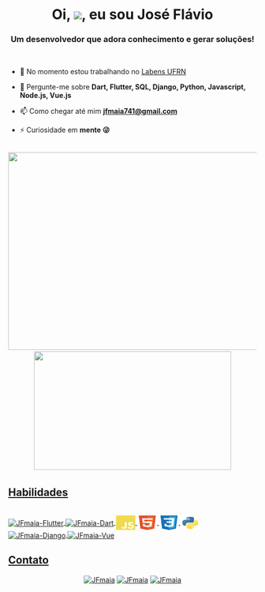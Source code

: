 <h1 align="center">Oi, <img src="https://raw.githubusercontent.com/kaueMarques/kaueMarques/master/hi.gif" width="30px">, eu sou José Flávio </h1>
<h3 align="center">Um desenvolvedor que adora conhecimento e gerar soluções!</h3>

<br>

<article>
  
  - 🔭 No momento estou trabalhando no [Labens UFRN](https://github.com/labens-ufrn)

  - 💬 Pergunte-me sobre **Dart, Flutter, SQL, Django, Python, Javascript, Node.js, Vue.js**

  - 📫 Como chegar até mim **jfmaia741@gmail.com**

  - ⚡ Curiosidade em **mente 😜**
  
</article>

<br>

<div align="center">
  <a href="https://github.com/JFmaia">
  <img height="400em" width="600em" src="https://github-readme-stats.vercel.app/api?username=JFmaia&show_icons=true&theme=dark&include_all_commits=true&count_private=true"/>
  <img height="240em" width="400em" src="https://github-readme-stats.vercel.app/api/top-langs/?username=JFmaia&layout=compact&langs_count=7&theme=dark"/>
</div>

## Habilidades
<div style="display: inline_block"><br>
  <img align="center" alt="JFmaia-Flutter" height="30" width="40" src="https://cdn.jsdelivr.net/gh/devicons/devicon/icons/flutter/flutter-original.svg">
  <img align="center" alt="JFmaia-Dart" height="30" width="40" src="https://cdn.jsdelivr.net/gh/devicons/devicon/icons/dart/dart-original.svg">     
  <img align="center" alt="JFmaia-Js" height="30" width="40" src="https://raw.githubusercontent.com/devicons/devicon/master/icons/javascript/javascript-plain.svg">
  <img align="center" alt="JFmaia-HTML" height="30" width="40" src="https://raw.githubusercontent.com/devicons/devicon/master/icons/html5/html5-original.svg">
  <img align="center" alt="JFmaia-CSS" height="30" width="40" src="https://raw.githubusercontent.com/devicons/devicon/master/icons/css3/css3-original.svg">
  <img align="center" alt="JFmaia-Python" height="30" width="40" src="https://raw.githubusercontent.com/devicons/devicon/master/icons/python/python-original.svg">
  <img align="center" alt="JFmaia-Django" height="30" width="40" src="https://cdn.jsdelivr.net/gh/devicons/devicon/icons/django/django-plain.svg">               
  <img align="center" alt="JFmaia-Vue" height="30" width="40" src="https://cdn.jsdelivr.net/gh/devicons/devicon/icons/vuejs/vuejs-original.svg">  
</div>
  
## Contato
<div>
    <p align="center">
        <a href="mailto:jfmaia741@gmail.com" target="blank"><img align="center" src="https://cdn.jsdelivr.net/npm/simple-icons@3.0.1/icons/gmail.svg" alt="JFmaia" height="20" width="20" /></a>
        <a href="https://www.linkedin.com/in/josé-flávio-da-silva-maia-04b482190/" target="blank"><img align="center" src="https://cdn.jsdelivr.net/npm/simple-icons@3.0.1/icons/linkedin.svg" alt="JFmaia" height="20" width="20" /></a>
        <a href="https://www.instagram.com/jsx_maia/" target="blank"><img align="center" src="https://cdn.jsdelivr.net/npm/simple-icons@3.0.1/icons/instagram.svg" alt="JFmaia" height="20" width="20" /></a>
    </p>
</div>
